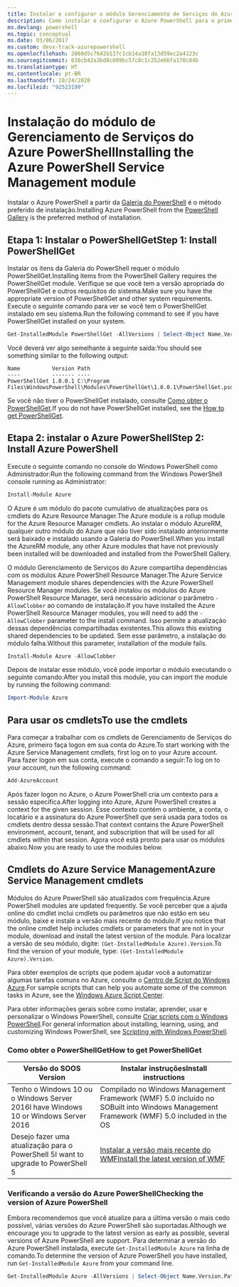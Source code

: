```yaml
---
title: Instalar e configurar o módulo Gerenciamento de Serviços do Azure PowerShell | Microsoft Docs
description: Como instalar e configurar o Azure PowerShell para o primeiro uso.
ms.devlang: powershell
ms.topic: conceptual
ms.date: 03/06/2017
ms.custom: devx-track-azurepowershell
ms.openlocfilehash: 2860d5c7642b137c1cb14a38fa13d59ec2a4123c
ms.sourcegitcommit: 038cb42a3bd8c009bc57c8c1c252e66fa170c84b
ms.translationtype: HT
ms.contentlocale: pt-BR
ms.lasthandoff: 10/24/2020
ms.locfileid: "92523199"
---
```

# <a name="installing-the-azure-powershell-service-management-module"></a><span data-ttu-id="31b73-103">Instalação do módulo de Gerenciamento de Serviços do Azure PowerShell</span><span class="sxs-lookup"><span data-stu-id="31b73-103">Installing the Azure PowerShell Service Management module</span></span>

<span data-ttu-id="31b73-104">Instalar o Azure PowerShell a partir da [Galeria do PowerShell](https://www.powershellgallery.com/) é o método preferido de instalação.</span><span class="sxs-lookup"><span data-stu-id="31b73-104">Installing Azure PowerShell from the [PowerShell Gallery](https://www.powershellgallery.com/) is the preferred method of installation.</span></span>

## <a name="step-1-install-powershellget"></a><span data-ttu-id="31b73-105">Etapa 1: Instalar o PowerShellGet</span><span class="sxs-lookup"><span data-stu-id="31b73-105">Step 1: Install PowerShellGet</span></span>

<span data-ttu-id="31b73-106">Instalar os itens da Galeria do PowerShell requer o módulo PowerShellGet.</span><span class="sxs-lookup"><span data-stu-id="31b73-106">Installing items from the PowerShell Gallery requires the PowerShellGet module.</span></span> <span data-ttu-id="31b73-107">Verifique se que você tem a versão apropriada do PowerShellGet e outros requisitos do sistema.</span><span class="sxs-lookup"><span data-stu-id="31b73-107">Make sure you have the appropriate version of PowerShellGet and other system requirements.</span></span> <span data-ttu-id="31b73-108">Execute o seguinte comando para ver se você tem o PowerShellGet instalado em seu sistema.</span><span class="sxs-lookup"><span data-stu-id="31b73-108">Run the following command to see if you have PowerShellGet installed on your system.</span></span>

```powershell
Get-InstalledModule PowerShellGet -AllVersions | Select-Object Name,Version,Path
```

<span data-ttu-id="31b73-109">Você deverá ver algo semelhante à seguinte saída:</span><span class="sxs-lookup"><span data-stu-id="31b73-109">You should see something similar to the following output:</span></span>

```output
Name          Version Path
----          ------- ----
PowerShellGet 1.0.0.1 C:\Program Files\WindowsPowerShell\Modules\PowerShellGet\1.0.0.1\PowerShellGet.psd1
```

<span data-ttu-id="31b73-110">Se você não tiver o PowerShellGet instalado, consulte [Como obter o PowerShellGet](#how-to-get-powershellget).</span><span class="sxs-lookup"><span data-stu-id="31b73-110">If you do not have PowerShellGet installed, see the [How to get PowerShellGet](#how-to-get-powershellget).</span></span>

## <a name="step-2-install-azure-powershell"></a><span data-ttu-id="31b73-111">Etapa 2: instalar o Azure PowerShell</span><span class="sxs-lookup"><span data-stu-id="31b73-111">Step 2: Install Azure PowerShell</span></span>

<span data-ttu-id="31b73-112">Execute o seguinte comando no console do Windows PowerShell como Administrador:</span><span class="sxs-lookup"><span data-stu-id="31b73-112">Run the following command from the Windows PowerShell console running as Administrator:</span></span>

```powershell
Install-Module Azure
```

<span data-ttu-id="31b73-113">O Azure é um módulo do pacote cumulativo de atualizações para os cmdlets do Azure Resource Manager.</span><span class="sxs-lookup"><span data-stu-id="31b73-113">The Azure module is a rollup module for the Azure Resource Manager cmdlets.</span></span> <span data-ttu-id="31b73-114">Ao instalar o módulo AzureRM, qualquer outro módulo do Azure que não tiver sido instalado anteriormente será baixado e instalado usando a Galeria do PowerShell.</span><span class="sxs-lookup"><span data-stu-id="31b73-114">When you install the AzureRM module, any other Azure modules that have not previously been installed will be downloaded and installed from the PowerShell Gallery.</span></span>

<span data-ttu-id="31b73-115">O módulo Gerenciamento de Serviços do Azure compartilha dependências com os módulos Azure PowerShell Resource Manager.</span><span class="sxs-lookup"><span data-stu-id="31b73-115">The Azure Service Management module shares dependencies with the Azure PowerShell Resource Manager modules.</span></span> <span data-ttu-id="31b73-116">Se você instalou os módulos do Azure PowerShell Resource Manager, será necessário adicionar o parâmetro `-AllowClobber` ao comando de instalação.</span><span class="sxs-lookup"><span data-stu-id="31b73-116">If you have installed the Azure PowerShell Resource Manager modules, you will need to add the `-AllowClobber` parameter to the install command.</span></span> <span data-ttu-id="31b73-117">Isso permite a atualização dessas dependências compartilhadas existentes.</span><span class="sxs-lookup"><span data-stu-id="31b73-117">This allows this existing shared dependencies to be updated.</span></span> <span data-ttu-id="31b73-118">Sem esse parâmetro, a instalação do módulo falha.</span><span class="sxs-lookup"><span data-stu-id="31b73-118">Without this parameter, installation of the module fails.</span></span>

```powershell
Install-Module Azure -AllowClobber
```

<span data-ttu-id="31b73-119">Depois de instalar esse módulo, você pode importar o módulo executando o seguinte comando:</span><span class="sxs-lookup"><span data-stu-id="31b73-119">After you install this module, you can import the module by running the following command:</span></span>

```powershell
Import-Module Azure
```

## <a name="to-use-the-cmdlets"></a><span data-ttu-id="31b73-120">Para usar os cmdlets</span><span class="sxs-lookup"><span data-stu-id="31b73-120">To use the cmdlets</span></span>

<span data-ttu-id="31b73-121">Para começar a trabalhar com os cmdlets de Gerenciamento de Serviços do Azure, primeiro faça logon em sua conta do Azure.</span><span class="sxs-lookup"><span data-stu-id="31b73-121">To start working with the Azure Service Management cmdlets, first log on to your Azure account.</span></span> <span data-ttu-id="31b73-122">Para fazer logon em sua conta, execute o comando a seguir:</span><span class="sxs-lookup"><span data-stu-id="31b73-122">To log on to your account, run the following command:</span></span>

```powershell
Add-AzureAccount
```

<span data-ttu-id="31b73-123">Após fazer logon no Azure, o Azure PowerShell cria um contexto para a sessão específica.</span><span class="sxs-lookup"><span data-stu-id="31b73-123">After logging into Azure, Azure PowerShell creates a context for the given session.</span></span> <span data-ttu-id="31b73-124">Esse contexto contém o ambiente, a conta, o locatário e a assinatura do Azure PowerShell que será usada para todos os cmdlets dentro dessa sessão.</span><span class="sxs-lookup"><span data-stu-id="31b73-124">That context contains the Azure PowerShell environment, account, tenant, and subscription that will be used for all cmdlets within that session.</span></span> <span data-ttu-id="31b73-125">Agora você está pronto para usar os módulos abaixo.</span><span class="sxs-lookup"><span data-stu-id="31b73-125">Now you are ready to use the modules below.</span></span>

## <a name="azure-service-management-cmdlets"></a><span data-ttu-id="31b73-126">Cmdlets do Azure Service Management</span><span class="sxs-lookup"><span data-stu-id="31b73-126">Azure Service Management cmdlets</span></span>

<span data-ttu-id="31b73-127">Módulos do Azure PowerShell são atualizados com frequência.</span><span class="sxs-lookup"><span data-stu-id="31b73-127">Azure PowerShell modules are updated frequently.</span></span> <span data-ttu-id="31b73-128">Se você perceber que a ajuda online do cmdlet inclui cmdlets ou parâmetros que não estão em seu módulo, baixe e instale a versão mais recente do módulo.</span><span class="sxs-lookup"><span data-stu-id="31b73-128">If you notice that the online cmdlet help includes cmdlets or parameters that are not in your module, download and install the latest version of the module.</span></span> <span data-ttu-id="31b73-129">Para localizar a versão de seu módulo, digite: `(Get-InstalledModule Azure).Version`.</span><span class="sxs-lookup"><span data-stu-id="31b73-129">To find the version of your module, type: `(Get-InstalledModule Azure).Version`.</span></span>

<span data-ttu-id="31b73-130">Para obter exemplos de scripts que podem ajudar você a automatizar algumas tarefas comuns no Azure, consulte o [Centro de Script do Windows Azure](http://www.windowsazure.com/documentation/scripts/).</span><span class="sxs-lookup"><span data-stu-id="31b73-130">For sample scripts that can help you automate some of the common tasks in Azure, see the [Windows Azure Script Center](http://www.windowsazure.com/documentation/scripts/).</span></span>

<span data-ttu-id="31b73-131">Para obter informações gerais sobre como instalar, aprender, usar e personalizar o Windows PowerShell, consulte [Criar scripts com o Windows PowerShell](/powershell/scripting/learn/ps101/00-introduction).</span><span class="sxs-lookup"><span data-stu-id="31b73-131">For general information about installing, learning, using, and customizing Windows PowerShell, see [Scripting with Windows PowerShell](/powershell/scripting/learn/ps101/00-introduction).</span></span>

### <a name="how-to-get-powershellget"></a><span data-ttu-id="31b73-132">Como obter o PowerShellGet</span><span class="sxs-lookup"><span data-stu-id="31b73-132">How to get PowerShellGet</span></span>

|<span data-ttu-id="31b73-133">Versão do SO</span><span class="sxs-lookup"><span data-stu-id="31b73-133">OS Version</span></span>|<span data-ttu-id="31b73-134">Instalar instruções</span><span class="sxs-lookup"><span data-stu-id="31b73-134">Install instructions</span></span>|
|---|---|
|<span data-ttu-id="31b73-135">Tenho o Windows 10 ou o Windows Server 2016</span><span class="sxs-lookup"><span data-stu-id="31b73-135">I have Windows 10 or Windows Server 2016</span></span>|<span data-ttu-id="31b73-136">Compilado no Windows Management Framework (WMF) 5.0 incluído no SO</span><span class="sxs-lookup"><span data-stu-id="31b73-136">Built into Windows Management Framework (WMF) 5.0 included in the OS</span></span>|
|<span data-ttu-id="31b73-137">Desejo fazer uma atualização para o PowerShell 5</span><span class="sxs-lookup"><span data-stu-id="31b73-137">I want to upgrade to PowerShell 5</span></span>|[<span data-ttu-id="31b73-138">Instalar a versão mais recente do WMF</span><span class="sxs-lookup"><span data-stu-id="31b73-138">Install the latest version of WMF</span></span>](https://www.microsoft.com/download/details.aspx?id=54616)|

<div id="helpmechoose"/>

### <a name="checking-the-version-of-azure-powershell"></a><span data-ttu-id="31b73-139">Verificando a versão do Azure PowerShell</span><span class="sxs-lookup"><span data-stu-id="31b73-139">Checking the version of Azure PowerShell</span></span>

<span data-ttu-id="31b73-140">Embora recomendemos que você atualize para a última versão o mais cedo possível, várias versões do Azure PowerShell são suportadas.</span><span class="sxs-lookup"><span data-stu-id="31b73-140">Although we encourage you to upgrade to the latest version as early as possible, several versions of Azure PowerShell are support.</span></span> <span data-ttu-id="31b73-141">Para determinar a versão do Azure PowerShell instalada, execute `Get-InstalledModule Azure` na linha de comando.</span><span class="sxs-lookup"><span data-stu-id="31b73-141">To determine the version of Azure PowerShell you have installed, run `Get-InstalledModule Azure` from your command line.</span></span>

```powershell
Get-InstalledModule Azure -AllVersions | Select-Object Name,Version,Path
```
